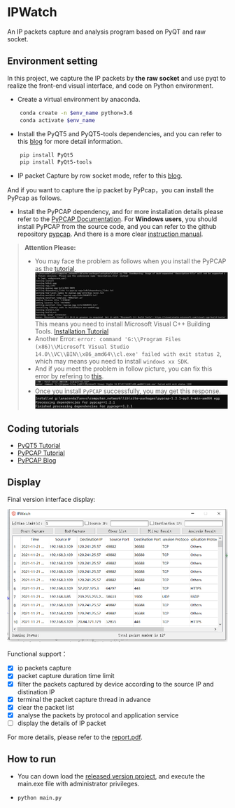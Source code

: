 # IPWatch

An IP packets capture and analysis program based on PyQT and raw socket.

## Environment setting

In this project, we capture the IP packets by **the raw socket** and use pyqt to realize the front-end visual interface, and code on Python environment.

- Create a virtual environment by anaconda.

```bash
    conda create -n $env_name python=3.6 
    conda activate $env_name 
```

- Install the PyQT5 and PyQT5-tools dependencies, and you can refer to this [blog](https://blog.csdn.net/qq_42941807/article/details/104221498) for more detail information.

```bash
    pip install PyQt5
    pip install PyQt5-tools
```

- IP packet Capture by row socket mode, refer to this [blog](https://zhuanlan.zhihu.com/p/111610535).

And if you want to capture the ip packet by PyPcap，you can install the PyPcap as follows.

- Install the PyPCAP dependency, and for more installation details please refer to the [PyPCAP Documentation](https://pypcap.readthedocs.io/en/latest/). For **Windows users**, you should install PyPCAP from the source code, and you can refer to the github repository [pypcap](https://github.com/pynetwork/pypcap). And there is a more clear [instruction manual](https://www.litreily.top/2018/12/31/pypcap-install/).

> **Attention Please:**
> - You may face the problem as follows when you install the PyPCAP as the [tutorial](https://www.litreily.top/2018/12/31/pypcap-install/).
> ![error](./figs/error.png)
> This means you need to install Microsoft Visual C++ Building Tools. [Installation Tutorial](https://stackoverflow.com/questions/40504552/how-to-install-visual-c-build-tools)  
> - Another Error: `error: command 'G:\\Program Files (x86)\\Microsoft Visual Studio 14.0\\VC\\BIN\\x86_amd64\\cl.exe' failed with exit status 2`, which may means you need to install `windows xx SDK`.
> - And if you meet the problem in follow picture, you can fix this error by refering to [this](https://stackoverflow.com/questions/35215971/lnk1158-cannot-run-rc-exe-x64-visual-studio).  
![error1](./figs/error1.png)
> - Once you install `PyPCAP` successfully, you may get this response.
![success](figs/success_install.png)

## Coding tutorials

- [PyQT5 Tutorial](https://pythonpyqt.com/pyqt-qlineedit/)
- [PyPCAP Tutorial](https://pypcap.readthedocs.io/en/latest/)
- [PyPCAP Blog](https://www.litreily.top/2018/12/31/pypcap-install/)

## Display

Final version interface display:

![Final interface display](./figs/display.png)

Functional support：

- [x] ip packets capture
- [x] packet capture duration time limit
- [x] filter the packets captured by device according to the source IP and distination IP
- [x] terminal the packet capture thread in advance
- [x] clear the packet list
- [x] analyse the packets by protocol and application service
- [ ] display the details of IP packet

For more details, please refer to the [report.pdf](./report.pdf).

## How to run

- You can down load the [released version project]([.releases/tag/v1.0](https://github.com/Jack-Lio/IPWatch/releases)), and execute the main.exe file with administrator privileges.

- `python main.py`